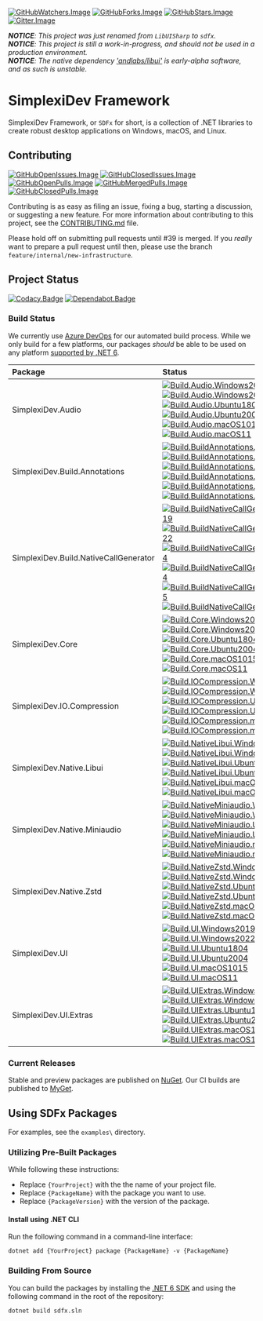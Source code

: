 [![GitHubWatchers.Image]][GitHubWatchers.Link]
[![GitHubForks.Image]][GitHubForks.Link]
[![GitHubStars.Image]][GitHubStars.Link]
[![Gitter.Image]][Gitter.Link]

***NOTICE**: This project was just renamed from `LibUISharp` to `sdfx`.*  
***NOTICE**: This project is still a work-in-progress, and should not be used in a production environment.*  
***NOTICE**: The native dependency ['andlabs/libui'](https://github.com/andlabs.libui) is early-alpha software, and as such is unstable.*

# SimplexiDev Framework

SimplexiDev Framework, or `SDFx` for short, is a collection of .NET libraries to create robust desktop applications on Windows, macOS, and Linux.

## Contributing

[![GitHubOpenIssues.Image]][GitHubOpenIssues.Link]
[![GitHubClosedIssues.Image]][GitHubClosedIssues.Link]  
[![GitHubOpenPulls.Image]][GitHubOpenPulls.Link]
[![GitHubMergedPulls.Image]][GitHubMergedPulls.Link]
[![GitHubClosedPulls.Image]][GitHubClosedPulls.Link]

Contributing is as easy as filing an issue, fixing a bug, starting a discussion, or suggesting a new feature. For more
information about contributing to this project, see the [CONTRIBUTING.md][CONTRIBUTINGmd] file.

Please hold off on submitting pull requests until #39 is merged. If you *really* want to prepare a pull request until then, please use the branch `feature/internal/new-infrastructure`.

## Project Status

[![Codacy.Badge]][Codacy.Link]
[![Dependabot.Badge]][Dependabot.Link]

### Build Status

We currently use [Azure DevOps][Build.Link] for our automated build process. While we only build for a few platforms, our packages
*should* be able to be used on any platform [supported by .NET 6][NET6SupportedOS].

| Package                               | Status                                                                                                                                                                                                                                             |
| :------------------------------------ | :---------------------------------------------------------------------------------------------------------------------------------------------------------------------------------------------------------------------------------------------------------------------------------------------------------------------------------------------------------------------------------- |
| SimplexiDev.Audio                      | [![Build.Audio.Windows2019]][Build.Link]<br/>[![Build.Audio.Windows2022]][Build.Link]<br/>[![Build.Audio.Ubuntu1804]][Build.Link]<br/>[![Build.Audio.Ubuntu2004]][Build.Link]<br/>[![Build.Audio.macOS1015]][Build.Link]<br/>[![Build.Audio.macOS11]][Build.Link]                                                                                                                         |
| SimplexiDev.Build.Annotations          | [![Build.BuildAnnotations.Windows2019]][Build.Link]<br/>[![Build.BuildAnnotations.Windows2022]][Build.Link]<br/>[![Build.BuildAnnotations.Ubuntu1804]][Build.Link]<br/>[![Build.BuildAnnotations.Ubuntu2004]][Build.Link]<br/>[![Build.BuildAnnotations.macOS1015]][Build.Link]<br/>[![Build.BuildAnnotations.macOS11]][Build.Link]                                                 |
| SimplexiDev.Build.NativeCallGenerator  | [![Build.BuildNativeCallGenerator.Windows2019]][Build.Link]<br/>[![Build.BuildNativeCallGenerator.Windows2022]][Build.Link]<br/>[![Build.BuildNativeCallGenerator.Ubuntu1804]][Build.Link]<br/>[![Build.BuildNativeCallGenerator.Ubuntu2004]][Build.Link]<br/>[![Build.BuildNativeCallGenerator.macOS1015]][Build.Link]<br/>[![Build.BuildNativeCallGenerator.macOS11]][Build.Link] |
| SimplexiDev.Core                       | [![Build.Core.Windows2019]][Build.Link]<br/>[![Build.Core.Windows2022]][Build.Link]<br/>[![Build.Core.Ubuntu1804]][Build.Link]<br/>[![Build.Core.Ubuntu2004]][Build.Link]<br/>[![Build.Core.macOS1015]][Build.Link]<br/>[![Build.Core.macOS11]][Build.Link] |
| SimplexiDev.IO.Compression             | [![Build.IOCompression.Windows2019]][Build.Link]<br/>[![Build.IOCompression.Windows2022]][Build.Link]<br/>[![Build.IOCompression.Ubuntu1804]][Build.Link]<br/>[![Build.IOCompression.Ubuntu2004]][Build.Link]<br/>[![Build.IOCompression.macOS1015]][Build.Link]<br/>[![Build.IOCompression.macOS11]][Build.Link] |
| SimplexiDev.Native.Libui               | [![Build.NativeLibui.Windows2019]][Build.Link]<br/>[![Build.NativeLibui.Windows2022]][Build.Link]<br/>[![Build.NativeLibui.Ubuntu1804]][Build.Link]<br/>[![Build.NativeLibui.Ubuntu2004]][Build.Link]<br/>[![Build.NativeLibui.macOS1015]][Build.Link]<br/>[![Build.NativeLibui.macOS11]][Build.Link] |
| SimplexiDev.Native.Miniaudio           | [![Build.NativeMiniaudio.Windows2019]][Build.Link]<br/>[![Build.NativeMiniaudio.Windows2022]][Build.Link]<br/>[![Build.NativeMiniaudio.Ubuntu1804]][Build.Link]<br/>[![Build.NativeMiniaudio.Ubuntu2004]][Build.Link]<br/>[![Build.NativeMiniaudio.macOS1015]][Build.Link]<br/>[![Build.NativeMiniaudio.macOS11]][Build.Link] |
| SimplexiDev.Native.Zstd                | [![Build.NativeZstd.Windows2019]][Build.Link]<br/>[![Build.NativeZstd.Windows2022]][Build.Link]<br/>[![Build.NativeZstd.Ubuntu1804]][Build.Link]<br/>[![Build.NativeZstd.Ubuntu2004]][Build.Link]<br/>[![Build.NativeZstd.macOS1015]][Build.Link]<br/>[![Build.NativeZstd.macOS11]][Build.Link] |
| SimplexiDev.UI                         | [![Build.UI.Windows2019]][Build.Link]<br/>[![Build.UI.Windows2022]][Build.Link]<br/>[![Build.UI.Ubuntu1804]][Build.Link]<br/>[![Build.UI.Ubuntu2004]][Build.Link]<br/>[![Build.UI.macOS1015]][Build.Link]<br/>[![Build.UI.macOS11]][Build.Link] |
| SimplexiDev.UI.Extras                  | [![Build.UIExtras.Windows2019]][Build.Link]<br/>[![Build.UIExtras.Windows2022]][Build.Link]<br/>[![Build.UIExtras.Ubuntu1804]][Build.Link]<br/>[![Build.UIExtras.Ubuntu2004]][Build.Link]<br/>[![Build.UIExtras.macOS1015]][Build.Link]<br/>[![Build.UIExtras.macOS11]][Build.Link] |

### Current Releases

Stable and preview packages are published on [NuGet][NuGetorg]. Our CI builds are published to [MyGet][MyGetorg].

<!--TODO: Table of release badges (stable, preview, other) -->

## Using SDFx Packages

For examples, see the `examples\` directory.

### Utilizing Pre-Built Packages

While following these instructions:

  * Replace `{YourProject}` with the the name of your project file.  
  * Replace `{PackageName}` with the package you want to use.  
  * Replace `{PackageVersion}` with the version of the package.

#### Install using .NET CLI

Run the following command in a command-line interface:

```
dotnet add {YourProject} package {PackageName} -v {PackageName}
```

### Building From Source

You can build the packages by installing the [.NET 6 SDK][NET6Sdk] and using the following command in the root of the repository:

```
dotnet build sdfx.sln
```

[SDFx]: https://github.com/simplexidev/sdfx
[CONTRIBUTINGmd]: https://github.com/simplexidev/sdfx/blob/main/CONTRIBUTING.md
[Gitter.Image]: https://img.shields.io/gitter/room/simplexidev/sdfx.svg?label=Chat&logo=gitter
[Gitter.Link]: https://gitter.im/simplexidev/sdfx?utm_source=badge&utm_medium=badge&utm_campaign=pr-badge
[GitHubWatchers.Image]: https://badgen.net/github/watchers/simplexidev/sdfx?label=Watchers&icon=github&color=black
[GitHubWatchers.Link]: https://github.com/simplexidev/sdfx/watchers
[GitHubForks.Image]: https://badgen.net/github/forks/simplexidev/sdfx?label=Forks&icon=github&color=black
[GitHubForks.Link]: https://github.com/simplexidev/sdfx/network/members
[GitHubStars.Image]: https://badgen.net/github/stars/simplexidev/sdfx?label=Stars&icon=github&color=black
[GitHubStars.Link]: https://github.com/simplexidev/sdfx/stargazers
[GitHubOpenIssues.Image]: https://badgen.net/github/open-issues/simplexidev/sdfx?label=Open%20Issues&icon=github&color=green
[GitHubOpenIssues.Link]: https://github.com/simplexidev/sdfx/issues?q=is%3Aissue+is%3Aopen
[GitHubClosedIssues.Image]: https://badgen.net/github/closed-issues/simplexidev/sdfx?label=Open%20Issues&icon=github&color=red
[GitHubClosedIssues.Link]: https://github.com/simplexidev/sdfx/issues?q=is%3Aissue+is%3Aclosed
[GitHubOpenPulls.Image]: https://badgen.net/github/open-prs/simplexidev/sdfx?label=Open%20PRs&icon=github&color=green
[GitHubOpenPulls.Link]: https://github.com/simplexidev/sdfx/pulls?q=is%3Apr+is%3Aopen
[GitHubMergedPulls.Image]: https://badgen.net/github/merged-prs/simplexidev/sdfx?label=Merged%20PRs&icon=github&color=purple
[GitHubMergedPulls.Link]: https://github.com/simplexidev/sdfx/pulls?q=is%3Apr+is%3Amerged
[GitHubClosedPulls.Image]: https://badgen.net/github/closed-prs/simplexidev/sdfx?label=Closed%20PRs&icon=github&color=red
[GitHubClosedPulls.Link]: https://github.com/simplexidev/sdfx/pulls?q=is%3Apr+is%3Aclosed
[GitHubRepoSize.Image]: https://img.shields.io/github/repo-size/simplexidev/sdfx?color=black&label=Size&logo=github&style=flat-square
[GitHubDiscussions.Image]: https://img.shields.io/github/discussions/simplexidev/sdfx?color=black&label=Discussions&logo=github
[GitHubDiscussions.Link]: https://github.com/simplexidev/sdfx/discussions
[GitHubLanguages.Image]: https://img.shields.io/github/languages/count/simplexidev/sdfx?color=black&label=Languages&logo=github&style=flat-square
[GitHubSponsors.Image]: https://img.shields.io/github/sponsors/simplexidev?color=black&label=Sponsors&logo=github&style=flat-square
[Codacy.Badge]: https://img.shields.io/codacy/grade/2140aa3a23a848a28391aa3c778b9526/master.svg?label=Codacy+Grade&logo=codacy
[Codacy.Link]: https://www.codacy.com/app/simplexidev/sdfx?utm_source=github.com&amp;utm_medium=referral&amp;utm_content=simplexidev/sdfx&amp;utm_campaign=Badge_Grade
[Dependabot.Badge]: https://badgen.net/dependabot/simplexidev/sdfx?icon=dependabot
[Dependabot.Link]: https://api.dependabot.com/badges/status?host=github&repo=simplexidev/sdfx
[NET6SupportedOS]: https://github.com/dotnet/core/blob/main/release-notes/6.0/supported-os.md
[NET6Sdk]: https://dotnet.microsoft.com/en-us/download/dotnet/6.0
[NuGetorg]: https://nuget.org
[MyGetorg]: https://myget.org
[Build.Link]: https://dev.azure.com/simplexidev/sdfx/_build?definitionId=1
[Build.Audio.Windows2019]: https://img.shields.io/azure-devops/build/simplexidev/be4f542d-f3e2-4d7f-a73e-59ec30ed86db/1/main?stageName=Build_Audio&jobName=Build_Audio_Windows2022&label=Windows%202022&logo=windows&logoColor=white
[Build.Audio.Windows2022]: https://img.shields.io/azure-devops/build/simplexidev/be4f542d-f3e2-4d7f-a73e-59ec30ed86db/1/main?stageName=Build_Audio&jobName=Build_Audio_Windows2022&label=Windows%202022&logo=windows&logoColor=white
[Build.Audio.Ubuntu1804]: https://img.shields.io/azure-devops/build/simplexidev/be4f542d-f3e2-4d7f-a73e-59ec30ed86db/1/main?stageName=Build_Audio&jobName=Build_Audio_Ubuntu1804&label=Ubuntu%2018.04&logo=ubuntu&logoColor=white
[Build.Audio.Ubuntu2004]: https://img.shields.io/azure-devops/build/simplexidev/be4f542d-f3e2-4d7f-a73e-59ec30ed86db/1/main?stageName=Build_Audio&jobName=Build_Audio_Ubuntu2004&label=Ubuntu%2020.04&logo=ubuntu&logoColor=white
[Build.Audio.macOS1015]: https://img.shields.io/azure-devops/build/simplexidev/be4f542d-f3e2-4d7f-a73e-59ec30ed86db/1/main?stageName=Build_Audio&jobName=Build_Audio_macOS1015&label=macOS%2010.15&logo=apple&logoColor=white
[Build.Audio.macOS11]: https://img.shields.io/azure-devops/build/simplexidev/be4f542d-f3e2-4d7f-a73e-59ec30ed86db/1/main?stageName=Build_Audio&jobName=Build_Audio_macOS11&label=macOS%2011&logo=apple&logoColor=white
[Build.BuildAnnotations.Windows2019]: https://img.shields.io/azure-devops/build/simplexidev/be4f542d-f3e2-4d7f-a73e-59ec30ed86db/1/main?stageName=Build_BuildAnnotations&jobName=Build_BuildAnnotations_Windows2022&label=Windows%202022&logo=windows&logoColor=white
[Build.BuildAnnotations.Windows2022]: https://img.shields.io/azure-devops/build/simplexidev/be4f542d-f3e2-4d7f-a73e-59ec30ed86db/1/main?stageName=Build_BuildAnnotations&jobName=Build_BuildAnnotations_Windows2022&label=Windows%202022&logo=windows&logoColor=white
[Build.BuildAnnotations.Ubuntu1804]: https://img.shields.io/azure-devops/build/simplexidev/be4f542d-f3e2-4d7f-a73e-59ec30ed86db/1/main?stageName=Build_BuildAnnotations&jobName=Build_BuildAnnotations_Ubuntu1804&label=Ubuntu%2018.04&logo=ubuntu&logoColor=white
[Build.BuildAnnotations.Ubuntu2004]: https://img.shields.io/azure-devops/build/simplexidev/be4f542d-f3e2-4d7f-a73e-59ec30ed86db/1/main?stageName=Build_BuildAnnotations&jobName=Build_BuildAnnotations_Ubuntu2004&label=Ubuntu%2020.04&logo=ubuntu&logoColor=white
[Build.BuildAnnotations.macOS1015]: https://img.shields.io/azure-devops/build/simplexidev/be4f542d-f3e2-4d7f-a73e-59ec30ed86db/1/main?stageName=Build_BuildAnnotations&jobName=Build_BuildAnnotations_macOS1015&label=macOS%2010.15&logo=apple&logoColor=white
[Build.BuildAnnotations.macOS11]: https://img.shields.io/azure-devops/build/simplexidev/be4f542d-f3e2-4d7f-a73e-59ec30ed86db/1/main?stageName=Build_BuildAnnotations&jobName=Build_BuildAnnotations_macOS11&label=macOS%2011&logo=apple&logoColor=white
[Build.BuildNativeCallGenerator.Windows2019]: https://img.shields.io/azure-devops/build/simplexidev/be4f542d-f3e2-4d7f-a73e-59ec30ed86db/1/main?stageName=Build_BuildNativeCallGenerator&jobName=Build_BuildNativeCallGenerator_Windows2022&label=Windows%202022&logo=windows&logoColor=white
[Build.BuildNativeCallGenerator.Windows2022]: https://img.shields.io/azure-devops/build/simplexidev/be4f542d-f3e2-4d7f-a73e-59ec30ed86db/1/main?stageName=Build_BuildNativeCallGenerator&jobName=Build_BuildNativeCallGenerator_Windows2022&label=Windows%202022&logo=windows&logoColor=white
[Build.BuildNativeCallGenerator.Ubuntu1804]: https://img.shields.io/azure-devops/build/simplexidev/be4f542d-f3e2-4d7f-a73e-59ec30ed86db/1/main?stageName=Build_BuildNativeCallGenerator&jobName=Build_BuildNativeCallGenerator_Ubuntu1804&label=Ubuntu%2018.04&logo=ubuntu&logoColor=white
[Build.BuildNativeCallGenerator.Ubuntu2004]: https://img.shields.io/azure-devops/build/simplexidev/be4f542d-f3e2-4d7f-a73e-59ec30ed86db/1/main?stageName=Build_BuildNativeCallGenerator&jobName=Build_BuildNativeCallGenerator_Ubuntu2004&label=Ubuntu%2020.04&logo=ubuntu&logoColor=white
[Build.BuildNativeCallGenerator.macOS1015]: https://img.shields.io/azure-devops/build/simplexidev/be4f542d-f3e2-4d7f-a73e-59ec30ed86db/1/main?stageName=Build_BuildNativeCallGenerator&jobName=Build_BuildNativeCallGenerator_macOS1015&label=macOS%2010.15&logo=apple&logoColor=white
[Build.BuildNativeCallGenerator.macOS11]: https://img.shields.io/azure-devops/build/simplexidev/be4f542d-f3e2-4d7f-a73e-59ec30ed86db/1/main?stageName=Build_BuildNativeCallGenerator&jobName=Build_BuildNativeCallGenerator_macOS11&label=macOS%2011&logo=apple&logoColor=white
[Build.Core.Windows2019]: https://img.shields.io/azure-devops/build/simplexidev/be4f542d-f3e2-4d7f-a73e-59ec30ed86db/1/main?stageName=Build_Core&jobName=Build_Core_Windows2022&label=Windows%202022&logo=windows&logoColor=white
[Build.Core.Windows2022]: https://img.shields.io/azure-devops/build/simplexidev/be4f542d-f3e2-4d7f-a73e-59ec30ed86db/1/main?stageName=Build_Core&jobName=Build_Core_Windows2022&label=Windows%202022&logo=windows&logoColor=white
[Build.Core.Ubuntu1804]: https://img.shields.io/azure-devops/build/simplexidev/be4f542d-f3e2-4d7f-a73e-59ec30ed86db/1/main?stageName=Build_Core&jobName=Build_Core_Ubuntu1804&label=Ubuntu%2018.04&logo=ubuntu&logoColor=white
[Build.Core.Ubuntu2004]: https://img.shields.io/azure-devops/build/simplexidev/be4f542d-f3e2-4d7f-a73e-59ec30ed86db/1/main?stageName=Build_Core&jobName=Build_Core_Ubuntu2004&label=Ubuntu%2020.04&logo=ubuntu&logoColor=white
[Build.Core.macOS1015]: https://img.shields.io/azure-devops/build/simplexidev/be4f542d-f3e2-4d7f-a73e-59ec30ed86db/1/main?stageName=Build_Core&jobName=Build_Core_macOS1015&label=macOS%2010.15&logo=apple&logoColor=white
[Build.Core.macOS11]: https://img.shields.io/azure-devops/build/simplexidev/be4f542d-f3e2-4d7f-a73e-59ec30ed86db/1/main?stageName=Build_Core&jobName=Build_Core_macOS11&label=macOS%2011&logo=apple&logoColor=white
[Build.IOCompression.Windows2019]: https://img.shields.io/azure-devops/build/simplexidev/be4f542d-f3e2-4d7f-a73e-59ec30ed86db/1/main?stageName=Build_IOCompression&jobName=Build_IOCompression_Windows2022&label=Windows%202022&logo=windows&logoColor=white
[Build.IOCompression.Windows2022]: https://img.shields.io/azure-devops/build/simplexidev/be4f542d-f3e2-4d7f-a73e-59ec30ed86db/1/main?stageName=Build_IOCompression&jobName=Build_IOCompression_Windows2022&label=Windows%202022&logo=windows&logoColor=white
[Build.IOCompression.Ubuntu1804]: https://img.shields.io/azure-devops/build/simplexidev/be4f542d-f3e2-4d7f-a73e-59ec30ed86db/1/main?stageName=Build_IOCompression&jobName=Build_IOCompression_Ubuntu1804&label=Ubuntu%2018.04&logo=ubuntu&logoColor=white
[Build.IOCompression.Ubuntu2004]: https://img.shields.io/azure-devops/build/simplexidev/be4f542d-f3e2-4d7f-a73e-59ec30ed86db/1/main?stageName=Build_IOCompression&jobName=Build_IOCompression_Ubuntu2004&label=Ubuntu%2020.04&logo=ubuntu&logoColor=white
[Build.IOCompression.macOS1015]: https://img.shields.io/azure-devops/build/simplexidev/be4f542d-f3e2-4d7f-a73e-59ec30ed86db/1/main?stageName=Build_IOCompression&jobName=Build_IOCompression_macOS1015&label=macOS%2010.15&logo=apple&logoColor=white
[Build.IOCompression.macOS11]: https://img.shields.io/azure-devops/build/simplexidev/be4f542d-f3e2-4d7f-a73e-59ec30ed86db/1/main?stageName=Build_IOCompression&jobName=Build_IOCompression_macOS11&label=macOS%2011&logo=apple&logoColor=white
[Build.NativeLibui.Windows2019]: https://img.shields.io/azure-devops/build/simplexidev/be4f542d-f3e2-4d7f-a73e-59ec30ed86db/1/main?stageName=Build_NativeLibui&jobName=Build_NativeLibui_Windows2022&label=Windows%202022&logo=windows&logoColor=white
[Build.NativeLibui.Windows2022]: https://img.shields.io/azure-devops/build/simplexidev/be4f542d-f3e2-4d7f-a73e-59ec30ed86db/1/main?stageName=Build_NativeLibui&jobName=Build_NativeLibui_Windows2022&label=Windows%202022&logo=windows&logoColor=white
[Build.NativeLibui.Ubuntu1804]: https://img.shields.io/azure-devops/build/simplexidev/be4f542d-f3e2-4d7f-a73e-59ec30ed86db/1/main?stageName=Build_NativeLibui&jobName=Build_NativeLibui_Ubuntu1804&label=Ubuntu%2018.04&logo=ubuntu&logoColor=white
[Build.NativeLibui.Ubuntu2004]: https://img.shields.io/azure-devops/build/simplexidev/be4f542d-f3e2-4d7f-a73e-59ec30ed86db/1/main?stageName=Build_NativeLibui&jobName=Build_NativeLibui_Ubuntu2004&label=Ubuntu%2020.04&logo=ubuntu&logoColor=white
[Build.NativeLibui.macOS1015]: https://img.shields.io/azure-devops/build/simplexidev/be4f542d-f3e2-4d7f-a73e-59ec30ed86db/1/main?stageName=Build_NativeLibui&jobName=Build_NativeLibui_macOS1015&label=macOS%2010.15&logo=apple&logoColor=white
[Build.NativeLibui.macOS11]: https://img.shields.io/azure-devops/build/simplexidev/be4f542d-f3e2-4d7f-a73e-59ec30ed86db/1/main?stageName=Build_NativeLibui&jobName=Build_NativeLibui_macOS11&label=macOS%2011&logo=apple&logoColor=white
[Build.NativeMiniaudio.Windows2019]: https://img.shields.io/azure-devops/build/simplexidev/be4f542d-f3e2-4d7f-a73e-59ec30ed86db/1/main?stageName=Build_NativeMiniaudio&jobName=Build_NativeMiniaudio_Windows2022&label=Windows%202022&logo=windows&logoColor=white
[Build.NativeMiniaudio.Windows2022]: https://img.shields.io/azure-devops/build/simplexidev/be4f542d-f3e2-4d7f-a73e-59ec30ed86db/1/main?stageName=Build_NativeMiniaudio&jobName=Build_NativeMiniaudio_Windows2022&label=Windows%202022&logo=windows&logoColor=white
[Build.NativeMiniaudio.Ubuntu1804]: https://img.shields.io/azure-devops/build/simplexidev/be4f542d-f3e2-4d7f-a73e-59ec30ed86db/1/main?stageName=Build_NativeMiniaudio&jobName=Build_NativeMiniaudio_Ubuntu1804&label=Ubuntu%2018.04&logo=ubuntu&logoColor=white
[Build.NativeMiniaudio.Ubuntu2004]: https://img.shields.io/azure-devops/build/simplexidev/be4f542d-f3e2-4d7f-a73e-59ec30ed86db/1/main?stageName=Build_NativeMiniaudio&jobName=Build_NativeMiniaudio_Ubuntu2004&label=Ubuntu%2020.04&logo=ubuntu&logoColor=white
[Build.NativeMiniaudio.macOS1015]: https://img.shields.io/azure-devops/build/simplexidev/be4f542d-f3e2-4d7f-a73e-59ec30ed86db/1/main?stageName=Build_NativeMiniaudio&jobName=Build_NativeMiniaudio_macOS1015&label=macOS%2010.15&logo=apple&logoColor=white
[Build.NativeMiniaudio.macOS11]: https://img.shields.io/azure-devops/build/simplexidev/be4f542d-f3e2-4d7f-a73e-59ec30ed86db/1/main?stageName=Build_NativeMiniaudio&jobName=Build_NativeMiniaudio_macOS11&label=macOS%2011&logo=apple&logoColor=white
[Build.NativeZstd.Windows2019]: https://img.shields.io/azure-devops/build/simplexidev/be4f542d-f3e2-4d7f-a73e-59ec30ed86db/1/main?stageName=Build_NativeZstd&jobName=Build_NativeZstd_Windows2022&label=Windows%202022&logo=windows&logoColor=white
[Build.NativeZstd.Windows2022]: https://img.shields.io/azure-devops/build/simplexidev/be4f542d-f3e2-4d7f-a73e-59ec30ed86db/1/main?stageName=Build_NativeZstd&jobName=Build_NativeZstd_Windows2022&label=Windows%202022&logo=windows&logoColor=white
[Build.NativeZstd.Ubuntu1804]: https://img.shields.io/azure-devops/build/simplexidev/be4f542d-f3e2-4d7f-a73e-59ec30ed86db/1/main?stageName=Build_NativeZstd&jobName=Build_NativeZstd_Ubuntu1804&label=Ubuntu%2018.04&logo=ubuntu&logoColor=white
[Build.NativeZstd.Ubuntu2004]: https://img.shields.io/azure-devops/build/simplexidev/be4f542d-f3e2-4d7f-a73e-59ec30ed86db/1/main?stageName=Build_NativeZstd&jobName=Build_NativeZstd_Ubuntu2004&label=Ubuntu%2020.04&logo=ubuntu&logoColor=white
[Build.NativeZstd.macOS1015]: https://img.shields.io/azure-devops/build/simplexidev/be4f542d-f3e2-4d7f-a73e-59ec30ed86db/1/main?stageName=Build_NativeZstd&jobName=Build_NativeZstd_macOS1015&label=macOS%2010.15&logo=apple&logoColor=white
[Build.NativeZstd.macOS11]: https://img.shields.io/azure-devops/build/simplexidev/be4f542d-f3e2-4d7f-a73e-59ec30ed86db/1/main?stageName=Build_NativeZstd&jobName=Build_NativeZstd_macOS11&label=macOS%2011&logo=apple&logoColor=white
[Build.UI.Windows2019]: https://img.shields.io/azure-devops/build/simplexidev/be4f542d-f3e2-4d7f-a73e-59ec30ed86db/1/main?stageName=Build_UI&jobName=Build_UI_Windows2022&label=Windows%202022&logo=windows&logoColor=white
[Build.UI.Windows2022]: https://img.shields.io/azure-devops/build/simplexidev/be4f542d-f3e2-4d7f-a73e-59ec30ed86db/1/main?stageName=Build_UI&jobName=Build_UI_Windows2022&label=Windows%202022&logo=windows&logoColor=white
[Build.UI.Ubuntu1804]: https://img.shields.io/azure-devops/build/simplexidev/be4f542d-f3e2-4d7f-a73e-59ec30ed86db/1/main?stageName=Build_UI&jobName=Build_UI_Ubuntu1804&label=Ubuntu%2018.04&logo=ubuntu&logoColor=white
[Build.UI.Ubuntu2004]: https://img.shields.io/azure-devops/build/simplexidev/be4f542d-f3e2-4d7f-a73e-59ec30ed86db/1/main?stageName=Build_UI&jobName=Build_UI_Ubuntu2004&label=Ubuntu%2020.04&logo=ubuntu&logoColor=white
[Build.UI.macOS1015]: https://img.shields.io/azure-devops/build/simplexidev/be4f542d-f3e2-4d7f-a73e-59ec30ed86db/1/main?stageName=Build_UI&jobName=Build_UI_macOS1015&label=macOS%2010.15&logo=apple&logoColor=white
[Build.UI.macOS11]: https://img.shields.io/azure-devops/build/simplexidev/be4f542d-f3e2-4d7f-a73e-59ec30ed86db/1/main?stageName=Build_UI&jobName=Build_UI_macOS11&label=macOS%2011&logo=apple&logoColor=white
[Build.UIExtras.Windows2019]: https://img.shields.io/azure-devops/build/simplexidev/be4f542d-f3e2-4d7f-a73e-59ec30ed86db/1/main?stageName=Build_UIExtras&jobName=Build_UIExtras_Windows2022&label=Windows%202022&logo=windows&logoColor=white
[Build.UIExtras.Windows2022]: https://img.shields.io/azure-devops/build/simplexidev/be4f542d-f3e2-4d7f-a73e-59ec30ed86db/1/main?stageName=Build_UIExtras&jobName=Build_UIExtras_Windows2022&label=Windows%202022&logo=windows&logoColor=white
[Build.UIExtras.Ubuntu1804]: https://img.shields.io/azure-devops/build/simplexidev/be4f542d-f3e2-4d7f-a73e-59ec30ed86db/1/main?stageName=Build_UIExtras&jobName=Build_UIExtras_Ubuntu1804&label=Ubuntu%2018.04&logo=ubuntu&logoColor=white
[Build.UIExtras.Ubuntu2004]: https://img.shields.io/azure-devops/build/simplexidev/be4f542d-f3e2-4d7f-a73e-59ec30ed86db/1/main?stageName=Build_UIExtras&jobName=Build_UIExtras_Ubuntu2004&label=Ubuntu%2020.04&logo=ubuntu&logoColor=white
[Build.UIExtras.macOS1015]: https://img.shields.io/azure-devops/build/simplexidev/be4f542d-f3e2-4d7f-a73e-59ec30ed86db/1/main?stageName=Build_UIExtras&jobName=Build_UIExtras_macOS1015&label=macOS%2010.15&logo=apple&logoColor=white
[Build.UIExtras.macOS11]: https://img.shields.io/azure-devops/build/simplexidev/be4f542d-f3e2-4d7f-a73e-59ec30ed86db/1/main?stageName=Build_UIExtras&jobName=Build_UIExtras_macOS11&label=macOS%2011&logo=apple&logoColor=white
